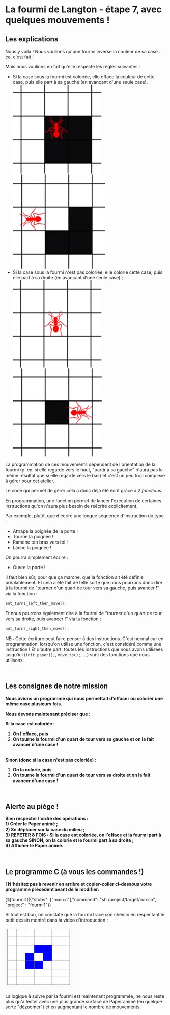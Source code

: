 # La fourmi de Langton - étape 7, avec quelques mouvements !

## Les explications

Nous y voilà ! Nous voulions qu'une fourmi inverse la couleur de sa case... ça, c'est fait !

Mais nous voulions en fait qu'elle respecte les règles suivantes :

- Si la case sous la fourmi est coloriée, elle efface la couleur de cette case, puis elle part à sa gauche (en avançant d'une seule case).
![fourmiCasePleine1](img/fourmiCasePleine1.PNG)
![fourmiCasePleine2](img/fourmiCasePleine2.PNG)
- Si la case sous la fourmi n'est pas coloriée, elle colorie cette case, puis elle part à sa droite (en avançant d'une seule case) ;
![fourmiCaseVide1](img/fourmiCaseVide1.PNG)
![fourmiCaseVide2](img/fourmiCaseVide2.PNG)

La programmation de ces mouvements dépendent de l'orientation de la fourmi (p. ex. si elle regarde vers le haut, "partir à sa gauche" n'aura pas le même résultat que si elle regarde vers le bas) et c'est un peu trop complexe à gérer pour cet atelier.

Le code qui permet de gérer cela a donc déjà été écrit grâce à 2 *fonctions*.

En programmation, une fonction permet de lancer l'exécution de certaines instructions qu'on n'aura plus besoin de réécrire explicitement.

Par exemple, plutôt que d'écrire une longue séquence d'instruction du type :

- Attrape la poignée de la porte !
- Tourne la poignée !
- Ramène ton bras vers toi !
- Lâche la poignée !

On pourra simplement écrire :
- Ouvre la porte !

Il faut bien sûr, pour que ça marche, que la fonction ait été définie préalablement. Et cela a été fait de telle sorte que nous pourrons donc dire à la fourmi de "tourner d'un quart de tour vers sa gauche, puis avancer !" via la fonction :

```C
ant_turns_left_then_move();
```

Et nous pourrons également dire à la fourmi de "tourner d'un quart de tour vers sa droite, puis avancer !" via la fonction :

```C
ant_turns_right_then_move();
```

NB : Cette écriture peut faire penser à des instructions. C'est normal car en programmation, lorsqu'on utilise une fonction, c'est considéré comme une instruction ! Et d'autre part, toutes les instructions que nous avons utilisées jusqu'ici (`init_paper();`, `move_to();`, ...) sont des fonctions que nous utilisons.

<br />

## Les consignes de notre mission

**Nous avions un programme qui nous permettait d'effacer ou colorier une même case plusieurs fois.**

**Nous devons maintenant préciser que :<br />**

**Si la case est coloriée :**
 1) **On l'efface, puis**
 2) **On tourne la fourmi d'un quart de tour vers sa gauche et on la fait avancer d'une case  !<br /><br />**

**Sinon (donc si la case n'est pas coloriée) :**
 1) **On la colorie, puis**
 2) **On tourne la fourmi d'un quart de tour vers sa droite et on la fait avancer d'une case  !**
<br />

## Alerte au piège !

**Bien respecter l'ordre des opérations :**<br />
**1) Créer le Paper animé ;**<br />
**2) Se déplacer sur la case du milieu ;**<br />
**3) REPETER 8 FOIS : SI la case est coloriée, on l'efface et la fourmi part à sa gauche SINON, on la colorie et le fourmi part à sa droite ;**<br />
**4) Afficher le Paper animé.**

<br />

## Le programme C (à vous les commandes !)

**! N'hésitez pas à revenir en arrière et copier-coller ci-dessous votre programme précédent avant de le modifier.**

@[fourmi1]({"stubs": ["main.c"],"command": "sh /project/target/run.sh", "project" : "fourmi1"})

Si tout est bon, on constate que la fourmi trace son chemin en respectant le petit dessin montré dans la vidéo d'introduction :

![dessin8etapes](img/dessin8etapes.PNG)

La logique à suivre par la fourmi est maintenant programmée, ne nous reste plus qu'à tester avec une plus grande surface de Paper animé (en quelque sorte "dézoomer") et en augmentant le nombre de mouvements.